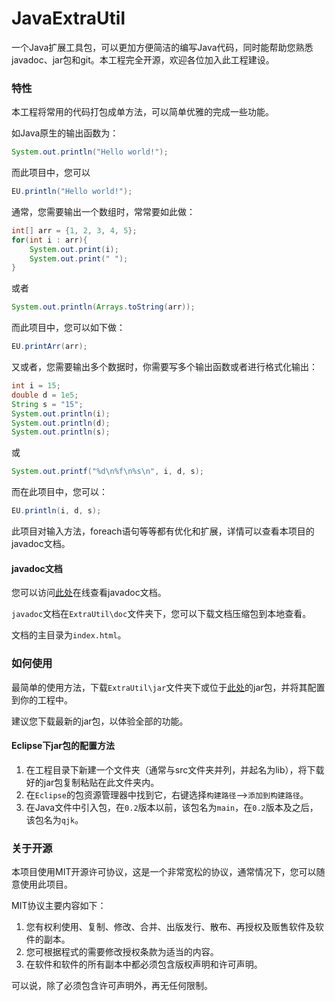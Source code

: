 # JavaExtraUtil
一个Java扩展工具包，可以更加方便简洁的编写Java代码，同时能帮助您熟悉javadoc、jar包和git。本工程完全开源，欢迎各位加入此工程建设。

### 特性

本工程将常用的代码打包成单方法，可以简单优雅的完成一些功能。

如Java原生的输出函数为：

```java
System.out.println("Hello world!");
```

而此项目中，您可以

```java
EU.println("Hello world!");
```

通常，您需要输出一个数组时，常常要如此做：

```java
int[] arr = {1, 2, 3, 4, 5};
for(int i : arr){
    System.out.print(i);
    System.out.print(" ");
}
```

或者

```java
System.out.println(Arrays.toString(arr));
```

而此项目中，您可以如下做：

```java
EU.printArr(arr);
```

又或者，您需要输出多个数据时，你需要写多个输出函数或者进行格式化输出：

```java
int i = 15;
double d = 1e5;
String s = "15";
System.out.println(i);
System.out.println(d);
System.out.println(s);
```

或

```java
System.out.printf("%d\n%f\n%s\n", i, d, s);
```

而在此项目中，您可以：

```java
EU.println(i, d, s);
```

此项目对输入方法，foreach语句等等都有优化和扩展，详情可以查看本项目的javadoc文档。

#### javadoc文档

您可以访问[此处](http://piner.club/doc/index.html)在线查看javadoc文档。

`javadoc`文档在`ExtraUtil\doc`文件夹下，您可以下载文档压缩包到本地查看。

文档的主目录为`index.html`。

### 如何使用

最简单的使用方法，下载`ExtraUtil\jar`文件夹下或位于[此处](http://piner.club/doc/ExtraUtil.jar)的jar包，并将其配置到你的工程中。

建议您下载最新的jar包，以体验全部的功能。

#### Eclipse下jar包的配置方法

1. 在工程目录下新建一个文件夹（通常与src文件夹并列，并起名为lib），将下载好的jar包复制粘贴在此文件夹内。
2. 在`Eclipse`的包资源管理器中找到它，右键选择`构建路径`-->`添加到构建路径`。
3. 在Java文件中引入包，在`0.2`版本以前，该包名为`main`，在`0.2`版本及之后，该包名为`qjk`。

### 关于开源

本项目使用MIT开源许可协议，这是一个非常宽松的协议，通常情况下，您可以随意使用此项目。

MIT协议主要内容如下：

1. 您有权利使用、复制、修改、合并、出版发行、散布、再授权及贩售软件及软件的副本。
2. 您可根据程式的需要修改授权条款为适当的内容。
3. 在软件和软件的所有副本中都必须包含版权声明和许可声明。

可以说，除了必须包含许可声明外，再无任何限制。

